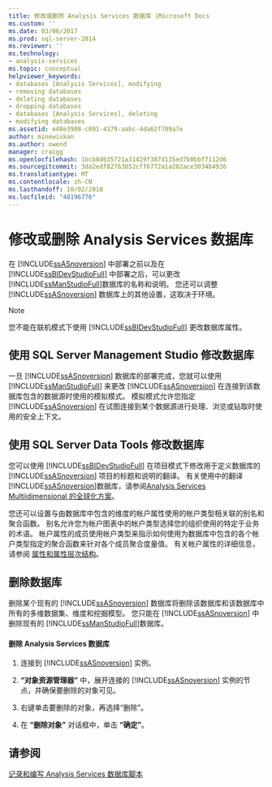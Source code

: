 ```yaml
---
title: 修改或删除 Analysis Services 数据库 |Microsoft Docs
ms.custom: ''
ms.date: 03/06/2017
ms.prod: sql-server-2014
ms.reviewer: ''
ms.technology:
- analysis-services
ms.topic: conceptual
helpviewer_keywords:
- databases [Analysis Services], modifying
- removing databases
- deleting databases
- dropping databases
- databases [Analysis Services], deleting
- modifying databases
ms.assetid: e48e3988-c091-4379-aabc-4da62f709a7e
author: minewiskan
ms.author: owend
manager: craigg
ms.openlocfilehash: 1bcb8d635721a31429f387d135ed7b0bbf7112d6
ms.sourcegitcommit: 3da2edf82763852cff6772a1a282ace3034b4936
ms.translationtype: MT
ms.contentlocale: zh-CN
ms.lasthandoff: 10/02/2018
ms.locfileid: "48196776"
---
```

# <a name="modify-or-delete-an-analysis-services-database"></a>修改或删除 Analysis Services 数据库
  在 [!INCLUDE[ssASnoversion](../../includes/ssasnoversion-md.md)] 中部署之前以及在 [!INCLUDE[ssBIDevStudioFull](../../includes/ssbidevstudiofull-md.md)] 中部署之后，可以更改 [!INCLUDE[ssManStudioFull](../../includes/ssmanstudiofull-md.md)]数据库的名称和说明。 您还可以调整 [!INCLUDE[ssASnoversion](../../includes/ssasnoversion-md.md)] 数据库上的其他设置，这取决于环境。  
  
> [!NOTE]  
>  您不能在联机模式下使用 [!INCLUDE[ssBIDevStudioFull](../../includes/ssbidevstudiofull-md.md)] 更改数据库属性。  
  
## <a name="modifying-databases-using-sql-server-management-studio"></a>使用 SQL Server Management Studio 修改数据库  
 一旦 [!INCLUDE[ssASnoversion](../../includes/ssasnoversion-md.md)] 数据库的部署完成，您就可以使用 [!INCLUDE[ssManStudioFull](../../includes/ssmanstudiofull-md.md)] 来更改 [!INCLUDE[ssASnoversion](../../includes/ssasnoversion-md.md)] 在连接到该数据库包含的数据源时使用的模拟模式。 模拟模式允许您指定 [!INCLUDE[ssASnoversion](../../includes/ssasnoversion-md.md)] 在试图连接到某个数据源进行处理、浏览或钻取时使用的安全上下文。  
  
## <a name="modifying-databases-using-sql-server-data-tools"></a>使用 SQL Server Data Tools 修改数据库  
 您可以使用 [!INCLUDE[ssBIDevStudioFull](../../includes/ssbidevstudiofull-md.md)] 在项目模式下修改用于定义数据库的 [!INCLUDE[ssASnoversion](../../includes/ssasnoversion-md.md)] 项目的标题和说明的翻译。 有关使用中的翻译[!INCLUDE[ssASnoversion](../../includes/ssasnoversion-md.md)]数据库，请参阅[Analysis Services Multiidimensional 的全球化方案](../globalization-scenarios-for-analysis-services-multiidimensional.md)。  
  
 您还可以设置与由数据库中包含的维度的帐户属性使用的帐户类型相关联的别名和聚合函数。 别名允许您为帐户图表中的帐户类型选择您的组织使用的特定于业务的术语。 帐户属性的成员使用帐户类型来指示如何使用为数据库中包含的各个帐户类型指定的聚合函数来针对各个成员聚合度量值。 有关帐户属性的详细信息，请参阅 [属性和属性层次结构](../multidimensional-models-olap-logical-dimension-objects/attributes-and-attribute-hierarchies.md)。  
  
## <a name="deleting-databases"></a>删除数据库  
 删除某个现有的 [!INCLUDE[ssASnoversion](../../includes/ssasnoversion-md.md)] 数据库将删除该数据库和该数据库中所有的多维数据集、维度和挖掘模型。 您只能在 [!INCLUDE[ssASnoversion](../../includes/ssasnoversion-md.md)] 中删除现有的 [!INCLUDE[ssManStudioFull](../../includes/ssmanstudiofull-md.md)]数据库。  
  
#### <a name="to-delete-an-analysis-services-database"></a>删除 Analysis Services 数据库  
  
1.  连接到 [!INCLUDE[ssASnoversion](../../includes/ssasnoversion-md.md)] 实例。  
  
2.  **“对象资源管理器”** 中，展开连接的 [!INCLUDE[ssASnoversion](../../includes/ssasnoversion-md.md)] 实例的节点，并确保要删除的对象可见。  
  
3.  右键单击要删除的对象，再选择“删除”。  
  
4.  在 **“删除对象”** 对话框中，单击 **“确定”**。  
  
## <a name="see-also"></a>请参阅  
 [记录和编写 Analysis Services 数据库脚本](document-and-script-an-analysis-services-database.md)  
  
  
